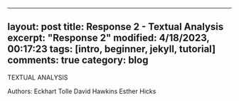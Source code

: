 
---
layout: post
title: Response 2 - Textual Analysis
excerpt: "Response 2"
modified: 4/18/2023, 00:17:23
tags: [intro, beginner, jekyll, tutorial]
comments: true
category: blog
---

TEXTUAL ANALYSIS

Authors:
Eckhart Tolle
David Hawkins
Esther Hicks
